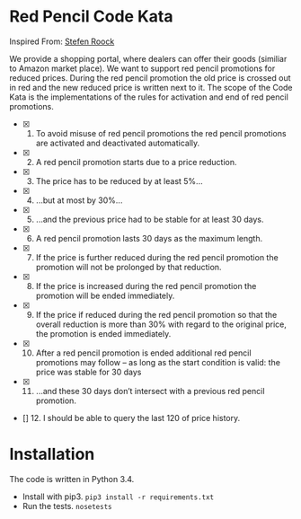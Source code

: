 Red Pencil Code Kata
====================

Inspired From: [Stefen Roock](http://stefanroock.wordpress.com/2011/03/04/red-pencil-code-kata/)


We provide a shopping portal, where dealers can offer their goods (similiar to Amazon market place). We want to support red pencil promotions for reduced prices. During the red pencil promotion the old price is crossed out in red and the new reduced price is written next to it.
The scope of the Code Kata is the implementations of the rules for activation and end of red pencil promotions.

* [X] 1. To avoid misuse of red pencil promotions the red pencil promotions are activated and deactivated automatically.
* [X] 2. A red pencil promotion starts due to a price reduction. 
* [X] 3. The price has to be reduced by at least 5%...
* [X] 4. ...but at most by 30%...
* [X] 5. ...and the previous price had to be stable for at least 30 days.
* [X] 6. A red pencil promotion lasts 30 days as the maximum length.
* [X] 7. If the price is further reduced during the red pencil promotion the promotion will not be prolonged by that reduction.
* [X] 8. If the price is increased during the red pencil promotion the promotion will be ended immediately.
* [X] 9. If the price if reduced during the red pencil promotion so that the overall reduction is more than 30% with regard to the original price, the promotion is ended immediately.
* [X] 10. After a red pencil promotion is ended additional red pencil promotions may follow – as long as the start condition is valid: the price was stable for 30 days
* [X] 11. ...and these 30 days don’t intersect with a previous red pencil promotion.
* [] 12. I should be able to query the last 120 of price history.

Installation
============

The code is written in Python 3.4.

* Install with pip3. `pip3 install -r requirements.txt`
* Run the tests. `nosetests`
